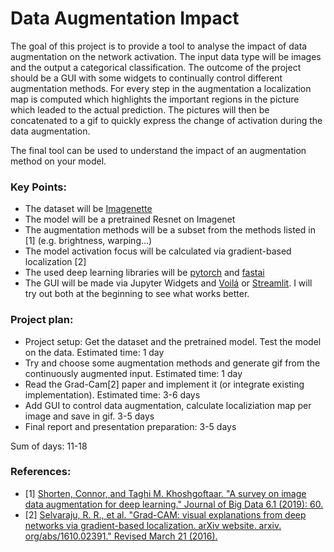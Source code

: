 # Data Augmentation Impact

The goal of this project is to provide a tool to analyse the impact of data augmentation on the network activation. The input data type will be images and the output a categorical classification. The outcome of the project should be a GUI with some widgets to continually control different augmentation methods. For every step in the augmentation a localization map is computed which highlights the important regions in the picture which leaded to the actual prediction. The pictures will then be concatenated to a gif to quickly express the change of activation during the data augmentation. 

The final tool can be used to understand the impact of an augmentation method on your model. 

### Key Points:

- The dataset will be [Imagenette](https://github.com/fastai/imagenette])
- The model will be a pretrained Resnet on Imagenet 
- The augmentation methods will be a subset from the methods listed in [1] (e.g. brightness, warping...)
- The model activation focus will be calculated via gradient-based localization [2]
- The used deep learning libraries will be [pytorch](https://github.com/pytorch/pytorch) and [fastai](https://github.com/fastai/fastai)
- The GUI will be made via Jupyter Widgets and [Voilá](https://github.com/voila-dashboards/voila) or [Streamlit](https://github.com/streamlit/streamlit). I will try out both at the beginning to see what works better. 

### Project plan:
- Project setup: Get the dataset and the pretrained model. Test the model on the data. Estimated time: 1 day
- Try and choose some augmentation methods and generate gif from the continuously augmented input. Estimated time: 1 day
- Read the Grad-Cam[2] paper and implement it (or integrate existing implementation). Estimated time: 3-6 days
- Add GUI to control data augmentation, calculate localiziation map per image and save in gif. 3-5 days
- Final report and presentation preparation: 3-5 days

Sum of days: 11-18

### References:
- [1] [Shorten, Connor, and Taghi M. Khoshgoftaar. "A survey on image data augmentation for deep learning." Journal of Big Data 6.1 (2019): 60.](https://link.springer.com/article/10.1186/s40537-019-0197-0)
- [2] [Selvaraju, R. R., et al. "Grad-CAM: visual explanations from deep networks via gradient-based localization. arXiv website. arxiv. org/abs/1610.02391." Revised March 21 (2016).](https://arxiv.org/pdf/1610.02391.pdf)


```python

```
